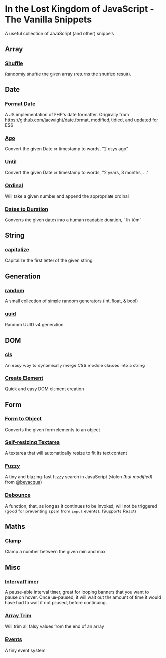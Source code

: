 # In the Lost Kingdom of JavaScript - The Vanilla Snippets
A useful collection of JavaScript (and other) snippets

## Array

### [Shuffle](shuffle.js)
Randomly shuffle the given array (returns the shuffled result).

## Date

### [Format Date](formatDate.js)
A JS implementation of PHP's date formatter. Originally from https://github.com/jacwright/date.format, modified, tidied, and updated for ES6

### [Ago](ago.js)
Convert the given Date or timestamp to words, "2 days ago"

### [Until](until.js)
Convert the given Date or timestamp to words, "2 years, 3 months, ..."

### [Ordinal](ordinal.js)
Will take a given number and append the appropriate ordinal

### [Dates to Duration](datesToDuration.js)
Converts the given dates into a human readable duration, "1h 10m"

## String

### [capitalize](capitalize.js)
Capitalize the first letter of the given string

## Generation

### [random](random.js)
A small collection of simple random generators (int, float, & bool)

### [uuid](uuid.js)
Random UUID v4 generation

## DOM

### [cls](cls.js)
An easy way to dynamically merge CSS module classes into a string

### [Create Element](createElement.js)
Quick and easy DOM element creation

## Form

### [Form to Object](formToObj.js)
Converts the given form elements to an object

### [Self-resizing Textarea](self-resizing-textarea.html)
A textarea that will automatically resize to fit its text content

### [Fuzzy](fuzzy.js)
A tiny and blazing-fast fuzzy search in JavaScript (stolen *(but modified)* from [@bevacqua](https://github.com/bevacqua/fuzzysearch))

### [Debounce](debounce.js)
A function, that, as long as it continues to be invoked, will not be triggered (good for preventing spam from `input` events). (Supports React)

## Maths

### [Clamp](clamp.js)
Clamp a number between the given min and max

## Misc

### [IntervalTimer](IntervalTimer.js)
A pause-able interval timer, great for looping banners that you want to pause on hover. Once un-paused, it will wait out the amount of time it would have had to wait if not paused, before continuing.

### [Array Trim](arrayTrim.js)
Will trim all falsy values from the end of an array

### [Events](Events.js)
A tiny event system

